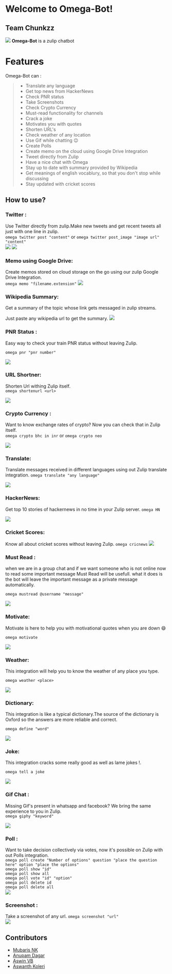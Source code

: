 # Welcome to Omega-Bot!
## Team Chunkzz
![](/screenshots/logo.png)
<span align="center"> **Omega-Bot**  is a zulip chatbot</span>   


# Features

Omega-Bot can :
>
>* Translate any language
>* Get top news from HackerNews
>* Check PNR status
>* Take Screenshots
>* Check Crypto Currency
>* Must-read functionality for channels
>* Crack a joke
>* Motivates you with quotes
>* Shorten URL's
>* Check weather of any location
>* Use Gif while chatting :wink:
>* Create Polls
>* Create memo on the cloud using Google Drive Integration
>* Tweet directly from Zulip
>* Have a nice chat with Omega
>* Stay up to date with summary provided by Wikipedia
>* Get meanings of english vocablury, so that you don't stop while discussing
>* Stay updated with cricket scores

## How to use?

###  Twitter :
Use Twitter directly from zulip.Make new tweets and get recent tweets all just with one line in zulip.  
`omega twitter post "content"` or `omega twitter post_image "image url" "content"`  
![](./screenshots/twitter.png)
![](./screenshots/twitter2.png)

### Memo using Google Drive:
Create memos stored on cloud storage on the go using our zulip Google Drive Integration.  
`omega memo "filename.extension"`
![](./screenshots/memo.png)

### Wikipedia Summary:
Get a summary of the topic whose link gets messaged in zulip streams.  

Just paste any wikipedia url to get the summary.
![](./screenshots/wikipedia.png)

###  PNR Status :
Easy way to check your train PNR status without leaving Zulip.  

`omega pnr "pnr number"` 
 

![](./screenshots/pnr.png)

###  URL Shortner:
Shorten Url withing Zulip itself.  
```omega shortenurl <url>```  

![](./screenshots/url.png)  

###  Crypto Currency :
Want to know exchange rates of crypto? Now you can check that in Zulip itself.  
`omega crypto bhc in inr` or `omega crypto neo`  

![](./screenshots/crypto.png)  

###  Translate:
Translate messages received in different languages using out Zulip translate integration.
`omega translate "any language"` 

![](./screenshots/translate.png)  

###  HackerNews:
Get top 10 stories of hackernews in no time in your Zulip server.
`omega HN`  

![](./screenshots/HN.png)  

### Cricket Scores:
Know all about cricket scores without leaving Zulip. 
`omega cricnews`
![](./screenshots/cricnews.png)

###  Must Read :  
when we are in a group chat and if we want someone who is not online now to read some important message Must Read will be usefull. what it does is the bot will leave the important message as a private message automatically.  

`omega mustread @username "message"`  

![](./screenshots/mustread.png)  


###  Motivate:
Motivate is here to help you with motivational quotes when you are down :smile:  

```omega motivate```  

![](./screenshots/motivate.png)  

###  Weather:
This integration will help you to know the weather of any place you type.   

`omega weather <place>`  

![](./screenshots/weather.png)

###  Dictionary:
This integration is like a typical dictionary.The source of the dictionary is Oxford so the answers are more reliable and correct.      

`omega define "word"`  

![](./screenshots/define.png)

###  Joke:
This integration cracks some really good as well as lame jokes !. 

`omega tell a joke`  

![](./screenshots/joke.png)

###  Gif Chat :
Missing Gif's present in whatsapp and facebook? We bring the same experience to you in Zulip.  
`omega giphy "keyword"`  

![](./screenshots/giphy.png)  

###  Poll :
Want to take decision collectively via votes, now it's possible on Zulip with out Polls integration.  
`omega poll create "Number of options" question "place the question here" option "place the options"`  
`omega poll show "id"`  
`omega poll show all`  
`omega poll vote "id" "option"`  
`omega poll delete id`  
`omega poll delete all`  
![](./screenshots/poll.gif) 

###  Screenshot :
Take a screenshot of any url.
`omega screenshot "url"`  
![](./screenshots/ss.png)  

## Contributors
* [Mubaris NK](https://github.com/mubaris)  
* [Anupam Dagar](https://github.com/Anupam-Dagar)  
* [Aswin VB](https://github.com/aswinzz)  
* [Aswanth Koleri](https://github.com/aswanthkoleri)    

